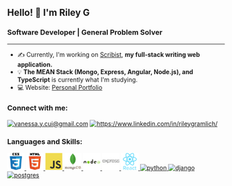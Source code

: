 ## Hello! 👋 I'm Riley G
### Software Developer | General Problem Solver
---

- ✍️ Currently, I'm working on <a href="http://scribist.herokuapp.com/">Scribist</a>, <strong> my full-stack writing web application.</strong>
- 💡 <strong>The MEAN Stack (Mongo, Express, Angular, Node.js), and TypeScript</strong> is currently what I'm studying.  
- 💻 Website: <a href="https://rileygramlich.github.io/riley-gramlich-portfolio/" target="blank">Personal Portfolio</a>

### Connect with me:
<a href="https://mail.google.com/mail/?view=cm&fs=1&to=rileygramlich@gmail.com" target="blank"><img align="center" src="https://icongr.am/devicon/google-original.svg?size=128&color=currentColor" alt="vanessa.y.cui@gmail.com" height="30" width="40" /></a>
<a href="https://www.linkedin.com/in/rileygramlich/" target="blank"><img align="center" src="https://raw.githubusercontent.com/rahuldkjain/github-profile-readme-generator/master/src/images/icons/Social/linked-in-alt.svg" alt="https://www.linkedin.com/in/rileygramlich/" height="30" width="40" /></a>


<h3 align="left">Languages and Skills:</h3>
<p align="left"> <a href="https://www.w3schools.com/css/" target="_blank" rel="noreferrer"> <img src="https://raw.githubusercontent.com/devicons/devicon/master/icons/css3/css3-original-wordmark.svg" alt="css3" width="40" height="40"/> </a> <a href="https://www.w3schools.com/html/" target="_blank" rel="noreferrer"> <img src="https://raw.githubusercontent.com/devicons/devicon/master/icons/html5/html5-original-wordmark.svg" alt="html5" width="40" height="40"/> </a> <a href="https://www.javascript.com/" target="_blank" rel="noreferrer"> <img src="https://raw.githubusercontent.com/devicons/devicon/master/icons/javascript/javascript-original.svg" alt="javascript" width="40" height="40"/> </a> <a href="https://www.mongodb.com/" target="_blank" rel="noreferrer"> <img src="https://raw.githubusercontent.com/devicons/devicon/master/icons/mongodb/mongodb-original-wordmark.svg" alt="mongodb" width="40" height="40"/> </a> <a href="https://nodejs.org" target="_blank" rel="noreferrer"> <img src="https://raw.githubusercontent.com/devicons/devicon/master/icons/nodejs/nodejs-original-wordmark.svg" alt="nodejs" width="40" height="40"/> </a> <a href="https://expressjs.com" target="_blank" rel="noreferrer"> <img src="https://raw.githubusercontent.com/devicons/devicon/master/icons/express/express-original-wordmark.svg" alt="express" width="40" height="40"/> </a> <a href="https://reactjs.org/" target="_blank" rel="noreferrer"> <img src="https://raw.githubusercontent.com/devicons/devicon/master/icons/react/react-original-wordmark.svg" alt="react" width="40" height="40"/> </a> <a href="https://www.python.org/" target="_blank" rel="noreferrer"> <img src="https://icongr.am/devicon/python-original.svg?size=128&color=currentColor" alt="python" width="40" height="40"/> </a> <a href="https://www.djangoproject.com/" target="_blank" rel="noreferrer"> <img src="https://icongr.am/devicon/django-original.svg?size=128&color=currentColor" alt="django" width="40" height="40"/> </a></a><a href="https://www.postgresql.org/" target="_blank" rel="noreferrer"> <img src="https://icongr.am/devicon/postgresql-original.svg?size=128&color=currentColor" alt="postgres" width="40" height="40"/> </a></p>
